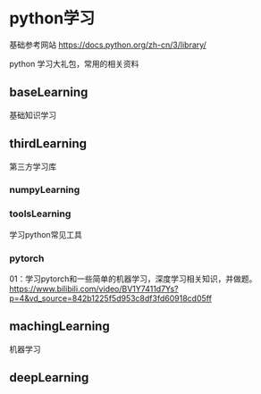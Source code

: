 # python学习

基础参考网站
https://docs.python.org/zh-cn/3/library/

python 学习大礼包，常用的相关资料
## baseLearning
基础知识学习

## thirdLearning
第三方学习库
### numpyLearning

### toolsLearning
学习python常见工具

### pytorch
01：学习pytorch和一些简单的机器学习，深度学习相关知识，并做题。
https://www.bilibili.com/video/BV1Y7411d7Ys?p=4&vd_source=842b1225f5d953c8df3fd60918cd05ff

## machingLearning
机器学习

## deepLearning
